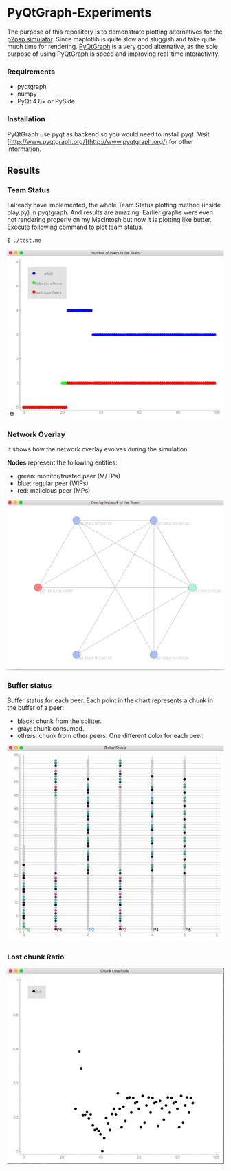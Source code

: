 # PyQtGraph-Experiments
The purpose of this repository is to demonstrate plotting alternatives for the [p2psp simulator](https://github.com/P2PSP/simulator/). Since maplotlib is quite slow and sluggish and take quite much time for rendering.
[PyQtGraph](http://www.pyqtgraph.org/) is a very good alternative, as the sole purpose of using PyQtGraph is speed and improving real-time interactivity.
### Requirements
- pyqtgraph
- numpy
- PyQt 4.8+ or PySide
### Installation
 PyQtGraph use pyqt as backend so you would need to install pyqt.
 Visit [http://www.pyqtgraph.org/](http://www.pyqtgraph.org/) for other information.
 ## Results

### Team Status 
 I already have implemented, the whole Team Status plotting method (inside play.py) in pyqtgraph. And results are amazing. Earlier graphs were even not rendering properly on my Macintosh but now it is plotting like butter. 
Execute following command to plot team status.
```sh
$ ./test.me
```
![team](res/team.png)

### Network Overlay

It shows how the network overlay evolves during the simulation.

**Nodes** represent the following entities:

- green: monitor/trusted peer (M/TPs)
- blue: regular peer (WIPs)
- red: malicious peer (MPs)

![overlay](res/network_overlay.png)

### Buffer status

Buffer status for each peer. Each point in the chart represents a chunk in the buffer of a peer:

- black: chunk from the splitter.
- gray: chunk consumed.
- others: chunk from other peers. One different color for each peer.
 
![buffer status](res/buffer_status.png)

### Lost chunk Ratio
![chunk ratio](res/chunk_ratio.png)
